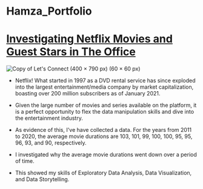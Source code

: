 # Hamza_Portfolio

# [Investigating Netflix Movies and Guest Stars in The Office](https://github.com/Hamza-Zaman/Hamza_Portfolio) 


![Copy of Let's Connect (400 × 790 px) (60 × 60 px)](https://user-images.githubusercontent.com/23433652/175810771-1b220250-3963-4aa8-8f53-710de1197647.png)


- Netflix! What started in 1997 as a DVD rental service has since exploded into the largest entertainment/media company by market capitalization, boasting over 200 million subscribers as of January 2021.

- Given the large number of movies and series available on the platform, it is a perfect opportunity to flex the data manipulation skills and dive into the entertainment industry.

- As evidence of this, I've have collected a data. For the years from 2011 to 2020, the average movie durations are 103, 101, 99, 100, 100, 95, 95, 96, 93, and 90, respectively.

- I investigated why the average movie durations went down over a period of time.

- This showed my skills of Exploratory Data Analysis, Data Visualization, and Data Storytelling.


